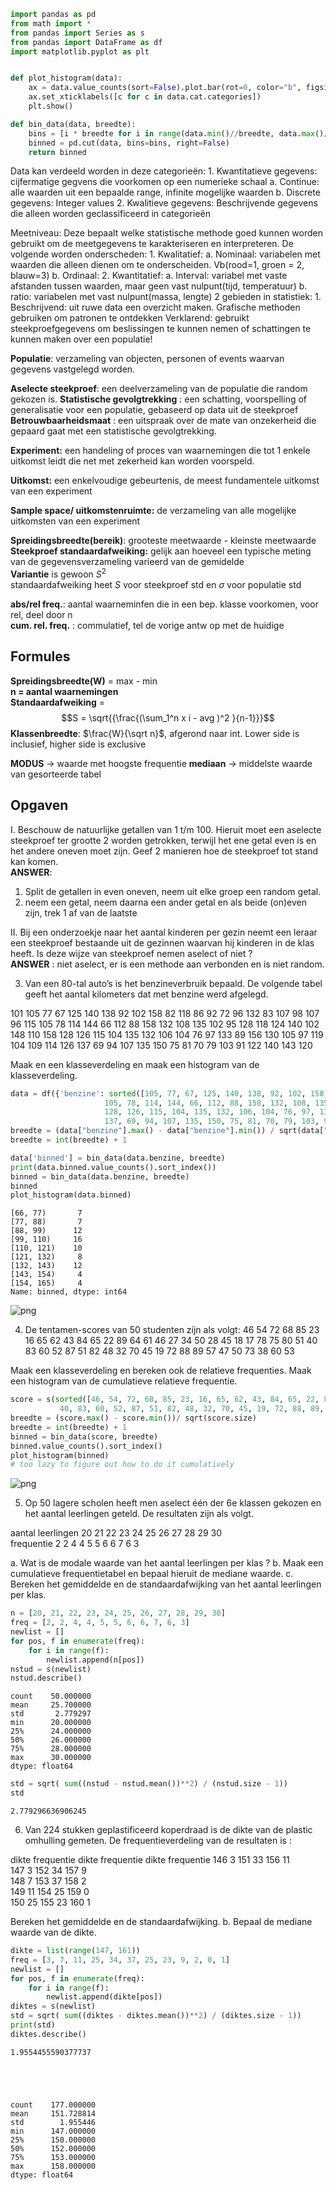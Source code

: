 

```python
import pandas as pd
from math import *
from pandas import Series as s
from pandas import DataFrame as df
import matplotlib.pyplot as plt
```


```python

```


```python
def plot_histogram(data):
    ax = data.value_counts(sort=False).plot.bar(rot=0, color="b", figsize=(8,6))
    ax.set_xticklabels([c for c in data.cat.categories])
    plt.show()

def bin_data(data, breedte):
    bins = [i * breedte for i in range(data.min()//breedte, data.max()//breedte + 2)]
    binned = pd.cut(data, bins=bins, right=False)
    return binned
```

Data kan verdeeld worden in deze categorieën:
	1. Kwantitatieve gegevens: cijfermatige gegvens die voorkomen op een numerieke schaal
		a. Continue: alle waarden uit een bepaalde range, infinite mogelijke waarden
		b. Discrete gegevens: Integer values
	2. Kwalitieve gegevens: Beschrijvende gegevens die alleen worden geclassificeerd in categorieën

Meetniveau:
Deze bepaalt welke statistische methode goed kunnen worden gebruikt om de meetgegevens te karakteriseren en interpreteren. De volgende worden onderscheden:
	1. Kwalitatief: 
		a. Nominaal: variabelen met waarden die alleen dienen om te onderscheiden. Vb(rood=1, groen = 2, blauw=3)
		b. Ordinaal: 
	2. Kwantitatief:
		a. Interval: variabel met vaste afstanden tussen waarden, maar geen vast nulpunt(tijd, temperatuur)
		b. ratio: variabelen met vast nulpunt(massa, lengte)
2 gebieden in statistiek: 
	1. Beschrijvend: uit ruwe data een overzicht maken. Grafische methoden gebruiken om patronen te ontdekken
Verklarend: gebruikt steekproefgegevens om beslissingen te kunnen nemen of schattingen te kunnen maken over een populatie!

__Populatie__: verzameling van objecten, personen of events waarvan gegevens vastgelegd worden.

__Aselecte steekproef__: een deelverzameling van de populatie die random gekozen is.
__Statistische gevolgtrekking__ : een schatting, voorspelling of generalisatie voor een populatie, gebaseerd op data uit de steekproef
__Betrouwbaarheidsmaat__ : een uitspraak over de mate van onzekerheid die gepaard gaat met een statistische gevolgtrekking.

__Experiment:__ een handeling of proces van waarnemingen die tot 1 enkele uitkomst leidt die net met zekerheid kan worden voorspeld.

__Uitkomst:__ een enkelvoudige gebeurtenis, de meest fundamentele uitkomst van een experiment

__Sample space/ uitkomstenruimte:__ de verzameling van alle mogelijke uitkomsten van een experiment

__Spreidingsbreedte(bereik)__: grooteste meetwaarde - kleinste meetwaarde
__Steekproef standaardafweiking:__ gelijk aan hoeveel een typische meting van de gegevensverzameling varieerd van de gemidelde  
__Variantie__ is gewoon $S^2$  
standaardafweiking heet $S$ voor steekproef std en $\sigma$ voor populatie std

__abs/rel freq.__: aantal waarneminfen die in een bep. klasse voorkomen, voor rel, deel door n  
__cum. rel. freq.__ : commulatief, tel de vorige antw op met de huidige

## Formules  
__Spreidingsbreedte(W)__ = max - min  
__n = aantal waarnemingen  
Standaardafweiking__ = 
$$S = \sqrt{{\frac{(\sum_1^n x i - avg )^2 }{n-1}}}$$
__Klassenbreedte__: $\frac{W}{\sqrt n}$, afgerond naar int. Lower side is inclusief, higher side is exclusive

__MODUS__ -> waarde met hoogste frequentie
__mediaan__ -> middelste waarde van gesorteerde tabel

## Opgaven
I. Beschouw de natuurlijke getallen van 1 t/m 100. Hieruit moet een aselecte steekproef ter grootte 2 worden getrokken, terwijl het ene getal even is en het andere oneven moet zijn. Geef 2 manieren hoe de steekproef tot stand kan komen.  
__ANSWER__: 
1. Split de getallen in even oneven, neem uit elke groep een random getal. 
2. neem een getal, neem daarna een ander getal en als beide (on)even zijn, trek 1 af van de laatste


II. Bij een onderzoekje naar het aantal kinderen per gezin neemt een leraar een steekproef bestaande uit de gezinnen waarvan hij kinderen in de klas heeft. Is deze wijze van steekproef nemen aselect of niet ?  
__ANSWER__ : niet aselect, er is een methode aan verbonden en is niet random. 

3. Van een 80-tal auto’s is het benzineverbruik bepaald. De volgende tabel geeft het aantal kilometers dat met  benzine werd afgelegd.

101 105   77   67   125   140   138   92   102   158   82   118   86
92     72   96   132    83   107   98   107   96   115   105   78
114   144   66   112   88   158   132   108   135   102  95    128
118   124   140   102   148   110   158   128   126   115   104   135
132   106   104   76   97   133   89   156   130   105   97   119
104   109   114   126   137   69   94   107   135   150   75   81
70   79   103   91   122   140   143   120

Maak en een klasseverdeling en maak een histogram van de klasseverdeling.



```python
data = df({'benzine': sorted([105, 77, 67, 125, 140, 138, 92, 102, 158, 82, 118, 86, 92, 72, 96, 132, 83, 107, 98, 107, 96, 115,
                     105, 78, 114, 144, 66, 112, 88, 158, 132, 108, 135, 102, 95, 128, 118, 124, 140, 102, 148, 110, 158,
                     128, 126, 115, 104, 135, 132, 106, 104, 76, 97, 133, 89, 156, 130, 105, 97, 119, 104, 109, 114, 126,
                     137, 69, 94, 107, 135, 150, 75, 81, 70, 79, 103, 91, 122, 140, 143, 120])})
breedte = (data["benzine"].max() - data["benzine"].min()) / sqrt(data["benzine"].size)
breedte = int(breedte) + 1

data['binned'] = bin_data(data.benzine, breedte)
print(data.binned.value_counts().sort_index())   
binned = bin_data(data.benzine, breedte)  
binned
plot_histogram(data.binned)
```

    [66, 77)       7
    [77, 88)       7
    [88, 99)      12
    [99, 110)     16
    [110, 121)    10
    [121, 132)     8
    [132, 143)    12
    [143, 154)     4
    [154, 165)     4
    Name: binned, dtype: int64
    


![png](output_7_1.png)


4. De tentamen-scores van 50 studenten zijn als volgt:
46   54   72   68   85   23   16   65   62   43
84   65   22   89   64   61   46   27   34   50
28   45   18   17   78   75   80   51   40   83
60   52   87   51   82   48   32   70   45   19
72   88   89   57   47   50   73   38   60   53

Maak een klasseverdeling en bereken ook de relatieve frequenties.
Maak een histogram van de cumulatieve relatieve frequentie.



```python
score = s(sorted([46, 54, 72, 68, 85, 23, 16, 65, 62, 43, 84, 65, 22, 89, 64, 61, 46, 27, 34, 50, 28, 45, 18, 17, 78, 75, 80, 51,
           40, 83, 60, 52, 87, 51, 82, 48, 32, 70, 45, 19, 72, 88, 89, 57, 47, 50, 73, 38, 60, 53, ]))
breedte = (score.max() - score.min())/ sqrt(score.size)
breedte = int(breedte) + 1
binned = bin_data(score, breedte)
binned.value_counts().sort_index()
plot_histogram(binned)
# too lazy to figure out how to do it cumulatively

```


![png](output_9_0.png)


5. Op 50 lagere scholen heeft men aselect één der 6e klassen gekozen en het aantal leerlingen geteld. De resultaten zijn als volgt.


aantal leerlingen	20	21	22	23	24	25	26	27	28	29	30  
frequentie	2	2	4	4	5	5	6	6	7	6	3

a. Wat is de modale waarde van het aantal leerlingen per klas ?
b. Maak een cumulatieve frequentietabel en bepaal hieruit de mediane waarde.
c. Bereken het gemiddelde en de standaardafwijking van het aantal leerlingen per klas.



```python
n = [20, 21, 22, 23, 24, 25, 26, 27, 28, 29, 30]
freq = [2, 2, 4, 4, 5, 5, 6, 6, 7, 6, 3]
newlist = []
for pos, f in enumerate(freq):
    for i in range(f):
        newlist.append(n[pos])
nstud = s(newlist)
nstud.describe()
```




    count    50.000000
    mean     25.700000
    std       2.779297
    min      20.000000
    25%      24.000000
    50%      26.000000
    75%      28.000000
    max      30.000000
    dtype: float64




```python
std = sqrt( sum((nstud - nstud.mean())**2) / (nstud.size - 1))
std
```




    2.779296636906245



6. Van 224 stukken geplastificeerd koperdraad is de dikte van de plastic omhulling gemeten. De frequentieverdeling van de resultaten is :

dikte	frequentie	dikte	frequentie	dikte	frequentie
146	3	151	33	156	11  
147	3	152	34	157	9  
148	7	153	37	158	2  
149	11	154	25	159	0  
150	25	155	23	160	1  

Bereken het gemiddelde en de standaardafwijking.
b. Bepaal de mediane waarde van de dikte.



```python
dikte = list(range(147, 161))
freq = [3, 7, 11, 25, 34, 37, 25, 23, 9, 2, 0, 1]
newlist = []
for pos, f in enumerate(freq):
    for i in range(f):
        newlist.append(dikte[pos])
diktes = s(newlist)
std = sqrt( sum((diktes - diktes.mean())**2) / (diktes.size - 1))
print(std)
diktes.describe()

```

    1.9554455590377737
    




    count    177.000000
    mean     151.728814
    std        1.955446
    min      147.000000
    25%      150.000000
    50%      152.000000
    75%      153.000000
    max      158.000000
    dtype: float64




```python

```

